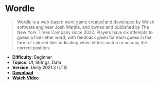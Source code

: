 # Wordle

> Wordle is a web-based word game created and developed by Welsh software engineer Josh Wardle, and owned and published by The New York Times Company since 2022. Players have six attempts to guess a five-letter word, with feedback given for each guess in the form of colored tiles indicating when letters match or occupy the correct position.

- **Difficulty**: Beginner
- **Topics**: UI, Strings, Data
- **Version**: Unity 2021.3 (LTS)
- [**Download**](https://github.com/zigurous/unity-wordle-template/archive/refs/heads/main.zip)
- [**Watch Video**](https://youtu.be/Tbcgqz5lM38)
